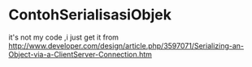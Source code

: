 ContohSerialisasiObjek
======================
it's not my code ,i just get it from 
http://www.developer.com/design/article.php/3597071/Serializing-an-Object-via-a-ClientServer-Connection.htm
